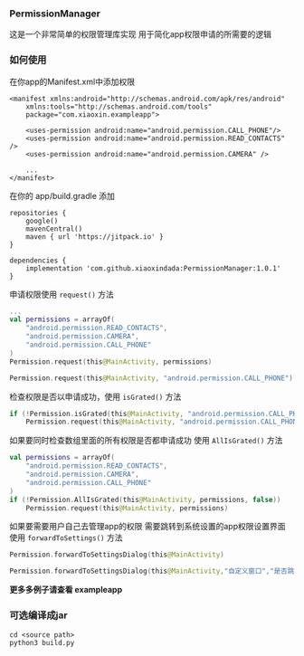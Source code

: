 ### PermissionManager
这是一个非常简单的权限管理库实现 用于简化app权限申请的所需要的逻辑

### 如何使用
在你app的Manifest.xml中添加权限

```
<manifest xmlns:android="http://schemas.android.com/apk/res/android"
    xmlns:tools="http://schemas.android.com/tools"
    package="com.xiaoxin.exampleapp">

    <uses-permission android:name="android.permission.CALL_PHONE"/>
    <uses-permission android:name="android.permission.READ_CONTACTS" />
    <uses-permission android:name="android.permission.CAMERA" />

    ...
</manifest>
```

在你的 app/build.gradle 添加

```
repositories {
    google()
    mavenCentral()
    maven { url 'https://jitpack.io' }
}

dependencies {
    implementation 'com.github.xiaoxindada:PermissionManager:1.0.1'
}

```

申请权限使用 `request()` 方法

```kotlin
...
val permissions = arrayOf(
    "android.permission.READ_CONTACTS",
    "android.permission.CAMERA",
    "android.permission.CALL_PHONE"
)
Permission.request(this@MainActivity, permissions)
```

```kotlin
Permission.request(this@MainActivity, "android.permission.CALL_PHONE")
```

检查权限是否以申请成功，使用 `isGrated()` 方法

```kotlin
if (!Permission.isGrated(this@MainActivity, "android.permission.CALL_PHONE", false))
    Permission.request(this@MainActivity, "android.permission.CALL_PHONE")
```

如果要同时检查数组里面的所有权限是否都申请成功 使用 `AllIsGrated()` 方法

```kotlin
val permissions = arrayOf(
    "android.permission.READ_CONTACTS",
    "android.permission.CAMERA",
    "android.permission.CALL_PHONE"
)
if (!Permission.AllIsGrated(this@MainActivity, permissions, false))
    Permission.request(this@MainActivity, permissions)
```

如果要需要用户自己去管理app的权限 需要跳转到系统设置的app权限设置界面 使用 `forwardToSettings()` 方法

```kotlin
Permission.forwardToSettingsDialog(this@MainActivity)
```

```kotlin
Permission.forwardToSettingsDialog(this@MainActivity,"自定义窗口","是否跳转到设置","是", "否")
```

**更多多例子请查看 exampleapp**

### 可选编译成jar

```
cd <source path>
python3 build.py
```
